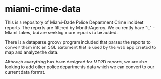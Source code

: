 miami-crime-data
================

This is a repository of Miami-Dade Police Department Crime incident reports.  The reports are filtered by Month/Agency. 
We currently have "L" - Miami Lakes, but are seeking more reports to be added.

There is a dataparse.groovy program included that parses the reports to convert them into an SQL statement that is used by 
the web app created to map and analyze the data.

Although everything has been designed for MDPD reports, we are also looking to add other police departments data which we can
convert to our current data format.

